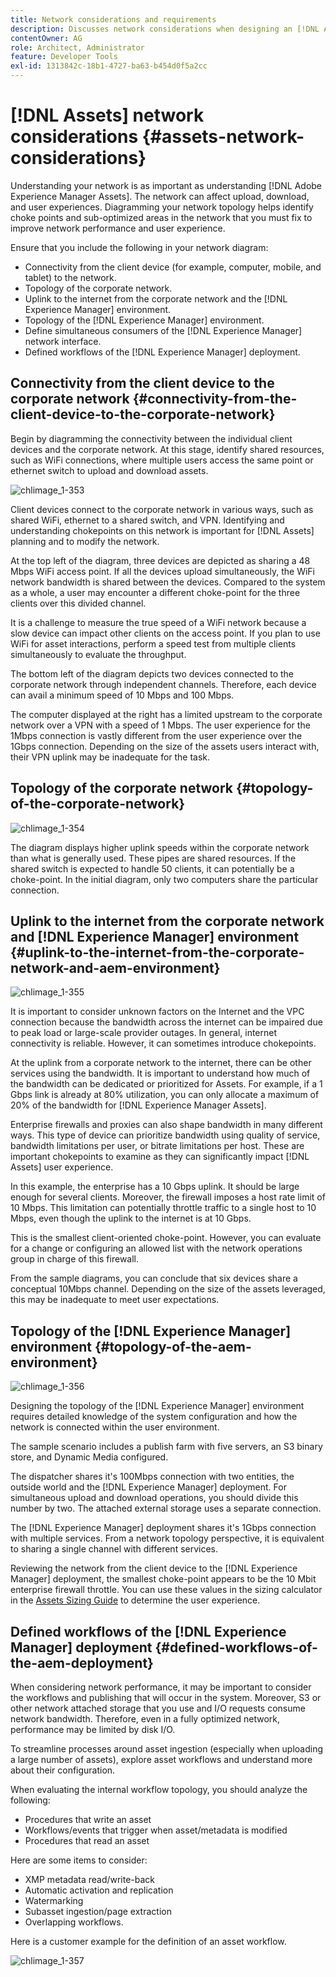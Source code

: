 ```yaml
---
title: Network considerations and requirements
description: Discusses network considerations when designing an [!DNL Adobe Experience Manager Assets] deployment.
contentOwner: AG
role: Architect, Administrator
feature: Developer Tools
exl-id: 1313842c-18b1-4727-ba63-b454d0f5a2cc
---
```

# [!DNL Assets] network considerations {#assets-network-considerations}

Understanding your network is as important as understanding [!DNL Adobe Experience Manager Assets]. The network can affect upload, download, and user experiences. Diagramming your network topology helps identify choke points and sub-optimized areas in the network that you must fix to improve network performance and user experience.

Ensure that you include the following in your network diagram:

* Connectivity from the client device (for example, computer, mobile, and tablet) to the network.
* Topology of the corporate network.
* Uplink to the internet from the corporate network and the [!DNL Experience Manager] environment.
* Topology of the [!DNL Experience Manager] environment.
* Define simultaneous consumers of the [!DNL Experience Manager] network interface.
* Defined workflows of the [!DNL Experience Manager] deployment.

## Connectivity from the client device to the corporate network {#connectivity-from-the-client-device-to-the-corporate-network}

Begin by diagramming the connectivity between the individual client devices and the corporate network. At this stage, identify shared resources, such as WiFi connections, where multiple users access the same point or ethernet switch to upload and download assets.

![chlimage_1-353](assets/chlimage_1-353.png)

Client devices connect to the corporate network in various ways, such as shared WiFi, ethernet to a shared switch, and VPN. Identifying and understanding chokepoints on this network is important for [!DNL Assets] planning and to modify the network.

At the top left of the diagram, three devices are depicted as sharing a 48 Mbps WiFi access point. If all the devices upload simultaneously, the WiFi network bandwidth is shared between the devices. Compared to the system as a whole, a user may encounter a different choke-point for the three clients over this divided channel.

It is a challenge to measure the true speed of a WiFi network because a slow device can impact other clients on the access point. If you plan to use WiFi for asset interactions, perform a speed test from multiple clients simultaneously to evaluate the throughput.

The bottom left of the diagram depicts two devices connected to the corporate network through independent channels. Therefore, each device can avail a minimum speed of 10 Mbps and 100 Mbps.

The computer displayed at the right has a limited upstream to the corporate network over a VPN with a speed of 1 Mbps. The user experience for the 1Mbps connection is vastly different from the user experience over the 1Gbps connection. Depending on the size of the assets users interact with, their VPN uplink may be inadequate for the task.

## Topology of the corporate network {#topology-of-the-corporate-network}

![chlimage_1-354](assets/chlimage_1-354.png)

The diagram displays higher uplink speeds within the corporate network than what is generally used. These pipes are shared resources. If the shared switch is expected to handle 50 clients, it can potentially be a choke-point. In the initial diagram, only two computers share the particular connection.

## Uplink to the internet from the corporate network and [!DNL Experience Manager] environment {#uplink-to-the-internet-from-the-corporate-network-and-aem-environment}

![chlimage_1-355](assets/chlimage_1-355.png)

It is important to consider unknown factors on the Internet and the VPC connection because the bandwidth across the internet can be impaired due to peak load or large-scale provider outages. In general, internet connectivity is reliable. However, it can sometimes introduce chokepoints.

At the uplink from a corporate network to the internet, there can be other services using the bandwidth. It is important to understand how much of the bandwidth can be dedicated or prioritized for Assets. For example, if a 1 Gbps link is already at 80% utilization, you can only allocate a maximum of 20% of the bandwidth for [!DNL Experience Manager Assets].

Enterprise firewalls and proxies can also shape bandwidth in many different ways. This type of device can prioritize bandwidth using quality of service, bandwidth limitations per user, or bitrate limitations per host. These are important chokepoints to examine as they can significantly impact [!DNL Assets] user experience.

In this example, the enterprise has a 10 Gbps uplink. It should be large enough for several clients. Moreover, the firewall imposes a host rate limit of 10 Mbps. This limitation can potentially throttle traffic to a single host to 10 Mbps, even though the uplink to the internet is at 10 Gbps.

This is the smallest client-oriented choke-point. However, you can evaluate for a change or configuring an allowed list with the network operations group in charge of this firewall.

From the sample diagrams, you can conclude that six devices share a conceptual 10Mbps channel. Depending on the size of the assets leveraged, this may be inadequate to meet user expectations.

## Topology of the [!DNL Experience Manager] environment {#topology-of-the-aem-environment}

![chlimage_1-356](assets/chlimage_1-356.png)

Designing the topology of the [!DNL Experience Manager] environment requires detailed knowledge of the system configuration and how the network is connected within the user environment.

The sample scenario includes a publish farm with five servers, an S3 binary store, and Dynamic Media configured.

The dispatcher shares it's 100Mbps connection with two entities, the outside world and the [!DNL Experience Manager] deployment. For simultaneous upload and download operations, you should divide this number by two. The attached external storage uses a separate connection.

The [!DNL Experience Manager] deployment shares it's 1Gbps connection with multiple services. From a network topology perspective, it is equivalent to sharing a single channel with different services.

Reviewing the network from the client device to the [!DNL Experience Manager] deployment, the smallest choke-point appears to be the 10 Mbit enterprise firewall throttle. You can use these values in the sizing calculator in the [Assets Sizing Guide](assets-sizing-guide.md) to determine the user experience.

## Defined workflows of the [!DNL Experience Manager] deployment {#defined-workflows-of-the-aem-deployment}

When considering network performance, it may be important to consider the workflows and publishing that will occur in the system. Moreover, S3 or other network attached storage that you use and I/O requests consume network bandwidth. Therefore, even in a fully optimized network, performance may be limited by disk I/O.

To streamline processes around asset ingestion (especially when uploading a large number of assets), explore asset workflows and understand more about their configuration.

When evaluating the internal workflow topology, you should analyze the following:

* Procedures that write an asset
* Workflows/events that trigger when asset/metadata is modified
* Procedures that read an asset

Here are some items to consider:

* XMP metadata read/write-back
* Automatic activation and replication
* Watermarking
* Subasset ingestion/page extraction
* Overlapping workflows.

Here is a customer example for the definition of an asset workflow.

![chlimage_1-357](assets/chlimage_1-357.png)
